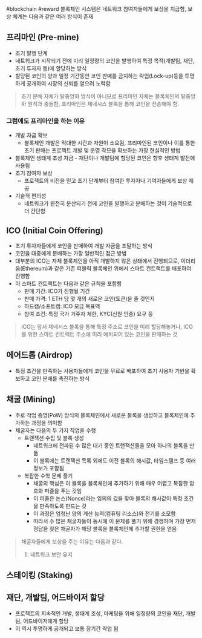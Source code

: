 #blockchain #reward
블록체인 시스템은 네트워크 참여자들에게 보상을 지급함, 보상 체계는 다음과 같은 여러 방식이 존재

## 프리마인 (Pre-mine)
- 초기 발행 단계
- 네트워크가 시작되기 전에 미리 일정량의 코인을 발행하여 특정 목적(개발팀, 재단, 초기 투자자 등)에 할당하는 방식
- 할당된 코인의 양과 일정 기간동안 코인 판매를 금지하는 락업(Lock-up)등을 투명하게 공개하여 시장의 신뢰를 얻으려 노력함

> 초기 분배 자체가 탈중앙화 방식이 아니므로 프리마인 자체는 블록체인의 탈중앙화 원칙과 충돌함, 프리마인은 제네시스 블록을 통해 코인을 전송해야 함.

### 그럼에도 프리마인을 하는 이유
- 개발 자금 확보
	- 블록체인 개발은 막대한 시간과 자원이 소요됨, 프리마인된 코인이나 이를 통한 초기 판매는 프로젝트 개발 및 운영 작므을 확보하는 가장 현실적인 방법
- 블록체인 생태계 조성 자금
		- 재단이나 개발팀에 할당된 코인은 향후 생태계 발전에 사용됨
- 초기 참여자 보상
	- 프로젝트의 비전을 믿고 초기 단계부터 참여한 투자자나 기여자들에게 보상 제공
- 기술적 편의성
	- 네트워크가 완전히 분산되기 전에 코인을 발행하고 분배하는 것이 기술적으로 더 간단함

## ICO (Initial Coin Offering)
- 초기 투자자들에게 코인을 판매하여 개발 자금을 조달하는 방식
- 코인을 대중에게 분배하는 가장 일반적인 접근 방법
- 대부분의 ICO는 자체 블록체인을 아직 개발하지 않은 상태에서 진행되므로, 이더리움(Ethereum)과 같은 기존 퍼블릭 블록체인 위에서 스마트 컨트랙트를 배포하여 진행함
- 이 스마트 컨트랙트는 다음과 같은 규칙을 포함함
	- 판매 기간: ICO가 진행될 기간
	- 판매 가격: 1 ETH 당 몇 개의 새로운 코인(토큰)을 줄 것인지
	- 하드캡/소프트캡: ICO 모금 목표액
	- 참여 조건: 특정 국가 거주자 제한, KYC(신원 인증) 요구 등

> ICO는 앞서 제네시스 블록을 통해 특정 주소로 코인을 미리 할당해놓거나, ICO를 위한 스마트 컨트랙트 주소에 미리 예치되어 있는 코인을 판매하는 것


## 에어드롭 (Airdrop)
- 특정 조건을 만족하는 사용자들에게 코인을 무료로 배포하여 초기 사용자 기반을 확보하고 코인 분배를 촉진하는 방식

## 채굴 (Mining)
- 주로 작업 증명(PoW) 방식의 블록체인에서 새로운 블록을 생성하고 블록체인에 추가하는 과정을 의미함
- 채굴자는 다음의 두 가지 작업을 수행
	- 트랜잭션 수집 및 블록 생성
		- 네트워크에 전파된 수 많은 대기 중인 트랜잭션들을 모아 하나의 블록을 만듦
		- 이 블록에는 트랜잭션 목록 외에도 이전 블록의 해시값, 타임스탬프 등 여러 정보가 포함됨
	- 복잡한 수학 문제 풀기
		- 채굴의 핵심은 이 블록을 블록체인에 추가하기 위해 매우 어렵고 복잡한 암호화 퍼즐을 푸는 것임
		- 이 퍼즐은 논스(Nonce)라는 임의의 값을 찾아 블록의 해시값이 특정 조건을 만족하도록 만드는 것
		- 이 과정은 엄청난 양의 계산 능력(컴퓨팅 리소스)와 전기를 소모함
		- 따라서 수 많은 채굴자들이 동시에 이 문제를 풀기 위해 경쟁하며 가장 먼저 정답을 찾은 채굴자가 해당 블록을 블록체인에 추가할 권한을 얻음
> 채굴자들에게 보상을 주는 이유는 다음과 같다.
> 
> 1. 네트워크 보안 유지
>    

## 스테이킹 (Staking)

## 재단, 개발팀, 어드바이저 할당
- 프로젝트의 지속적인 개발, 생태계 조성, 마케팅을 위해 일정량의 코인을 재단, 개발팀, 어드바이저에게 할당
- 이 역시 투명하게 공개되고 보통 장기간 락업 됨